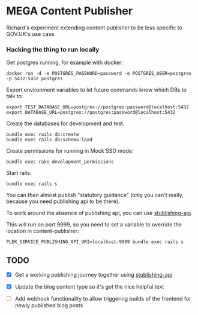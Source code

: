 # MEGA Content Publisher

Richard's experiment extending content publisher to be less specific to GOV.UK's use case.

### Hacking the thing to run locally

Get postgres running, for example with docker:

```
docker run -d -e POSTGRES_PASSWORD=password -e POSTGRES_USER=postgres -p 5432:5432 postgres
```

Export environment variables to let future commands know which DBs to talk to:

```
export TEST_DATABASE_URL=postgres://postgres:password@localhost:5432
export DATABASE_URL=postgres://postgres:password@localhost:5432
```

Create the databases for development and test:

```
bundle exec rails db:create
bundle exec rails db:schema:load
```

Create permissions for running in Mock SSO mode:

```
bundle exec rake development_permissions
```

Start rails:

```
bundle exec rails s
```

You can then almost publish "statutory guidance" (only you can't really, because you need publishing api to be there).

To work around the absence of publishing api, you can use [stublishing-api](https://github.com/richardTowers/stublishing-api).

This will run on port 9999, so you need to set a variable to override the location in content-publisher:

```
PLEK_SERVICE_PUBLISHING_API_URI=localhost:9999 bundle exec rails s
```

## TODO

* [x] Get a working publishing journey together using [stublishing-api](https://github.com/richardTowers/stublishing-api)
* [x] Update the blog content type so it's got the nice helpful text
* [ ] Add webhook functionality to allow triggering builds of the frontend for newly published blog posts

